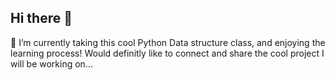 ## Hi there 👋
🔭 I’m currently taking this cool Python Data structure class, and enjoying the learning process!
Would definitly like to connect and share the cool project I will be working on...
